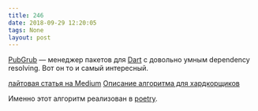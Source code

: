 ```yaml
---
title: 246
date: 2018-09-29 12:20:05
tags: None
layout: post
---
```


[PubGrub](https://github.com/dart-lang/pub) — менеджер пакетов для [Dart](https://ru.wikipedia.org/wiki/Dart) с довольно умным dependency resolving. Вот он то и самый интересный.

[лайтовая статья на Medium](https://medium.com/@nex3/pubgrub-2fb6470504f)
[Описание алгоритма для хардкорщиков](https://github.com/dart-lang/pub/blob/master/doc/solver.md)

Именно этот алгоритм реализован в [poetry](https://github.com/sdispater/poetry).
